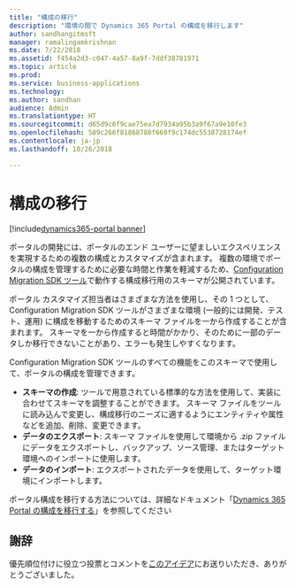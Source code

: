 ```yaml
---
title: "構成の移行"
description: "環境の間で Dynamics 365 Portal の構成を移行します"
author: sandhangitmsft
manager: ramalingamkrishnan
ms.date: 7/22/2018
ms.assetid: f454a2d3-c047-4a57-8a9f-7ddf38781971
ms.topic: article
ms.prod: 
ms.service: business-applications
ms.technology: 
ms.author: sandhan
audience: Admin
ms.translationtype: HT
ms.sourcegitcommit: d65d9c6f9cae75ea7d7934a95b3a9f67a9e10fe3
ms.openlocfilehash: 589c266f81868780f660f9c174dc5538728174ef
ms.contentlocale: ja-jp
ms.lasthandoff: 10/26/2018

---
```

# <a name="configuration-migration"></a>構成の移行

[!include[dynamics365-portal banner](../../includes/dynamics365-portal.md)]

ポータルの開発には、ポータルのエンド ユーザーに望ましいエクスペリエンスを実現するための複数の構成とカスタマイズが含まれます。 複数の環境でポータルの構成を管理するために必要な時間と作業を軽減するため、[Configuration Migration SDK ツール](https://technet.microsoft.com/library/dn647421.aspx)で動作する構成移行用のスキーマが公開されています。

ポータル カスタマイズ担当者はさまざまな方法を使用し、その 1 つとして、Configuration Migration SDK ツールがさまざまな環境 (一般的には開発、テスト、運用) に構成を移動するためのスキーマ ファイルを一から作成することが含まれます。 スキーマを一から作成すると時間がかかり、そのために一部のデータしか移行できないことがあり、エラーも発生しやすくなります。

Configuration Migration SDK ツールのすべての機能をこのスキーマで使用して、ポータルの構成を管理できます。

 - **スキーマの作成**: ツールで用意されている標準的な方法を使用して、実装に合わせてスキーマを調整することができます。 スキーマ ファイルをツールに読み込んで変更し、構成移行のニーズに適するようにエンティティや属性などを追加、削除、変更できます。
 - **データのエクスポート**: スキーマ ファイルを使用して環境から .zip ファイルにデータをエクスポートし、バックアップ、ソース管理、またはターゲット環境へのインポートに使用します。
 - **データのインポート**: エクスポートされたデータを使用して、ターゲット環境にインポートします。

ポータル構成を移行する方法については、詳細なドキュメント「[Dynamics 365 Portal の構成を移行する](https://docs.microsoft.com/en-us/dynamics365/customer-engagement/portals/migrate-portal-configuration)」を参照してください

<!--
### Who uses this feature
This feature is intended for administrators and customizers who need to migrate their portal configuration between environments.
## Status
### Development status
Generally available
#### Target timeframe
October 2018
### Availability
Cloud
### Regional availability
Global
-->

## <a name="wed-like-to-thank"></a>謝辞

優先順位付けに役立つ投票とコメントを[このアイデア](https://experience.dynamics.com/ideas/idea/?ideaid=b75ece29-1481-e611-80c1-00155d460f3c)にお送りいただき、ありがとうございました。


